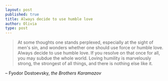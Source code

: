 ```yaml
---
layout: post
published: true
title: Always decide to use humble love
author: Olivia
type: post
---
```


> At some thoughts one stands perplexed, especially at the sight of men's sin, and wonders whether one should use force or humble love. Always decide to use humble love. If you resolve on that once for all, you may subdue the whole world. Loving humility is marvelously strong, the strongest of all things, and there is nothing else like it.

– Fyodor Dostoevsky, _the Brothers Karamazov_